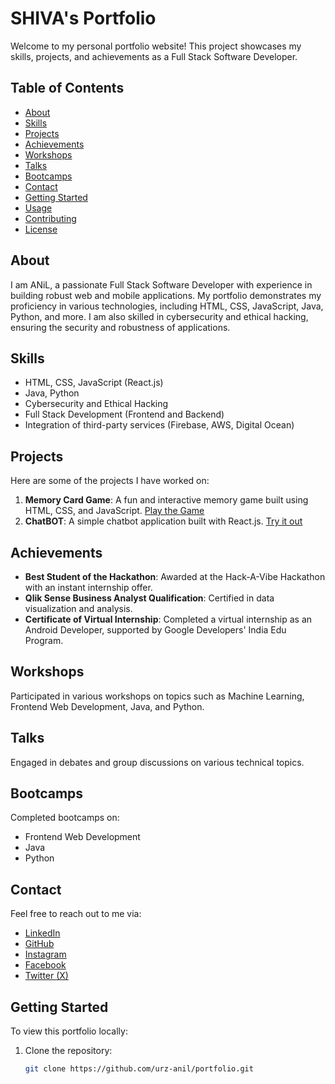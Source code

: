 # SHIVA's Portfolio

Welcome to my personal portfolio website! This project showcases my skills, projects, and achievements as a Full Stack Software Developer.

## Table of Contents

- [About](#about)
- [Skills](#skills)
- [Projects](#projects)
- [Achievements](#achievements)
- [Workshops](#workshops)
- [Talks](#talks)
- [Bootcamps](#bootcamps)
- [Contact](#contact)
- [Getting Started](#getting-started)
- [Usage](#usage)
- [Contributing](#contributing)
- [License](#license)

## About

I am ANiL, a passionate Full Stack Software Developer with experience in building robust web and mobile applications. My portfolio demonstrates my proficiency in various technologies, including HTML, CSS, JavaScript, Java, Python, and more. I am also skilled in cybersecurity and ethical hacking, ensuring the security and robustness of applications.

## Skills

- HTML, CSS, JavaScript (React.js)
- Java, Python
- Cybersecurity and Ethical Hacking
- Full Stack Development (Frontend and Backend)
- Integration of third-party services (Firebase, AWS, Digital Ocean)

## Projects

Here are some of the projects I have worked on:

1. **Memory Card Game**: A fun and interactive memory game built using HTML, CSS, and JavaScript. [Play the Game](https://urzanilcardgame1.netlify.app/)
2. **ChatBOT**: A simple chatbot application built with React.js. [Try it out](https://anilchatbot.netlify.app/)

## Achievements

- **Best Student of the Hackathon**: Awarded at the Hack-A-Vibe Hackathon with an instant internship offer.
- **Qlik Sense Business Analyst Qualification**: Certified in data visualization and analysis.
- **Certificate of Virtual Internship**: Completed a virtual internship as an Android Developer, supported by Google Developers' India Edu Program.

## Workshops

Participated in various workshops on topics such as Machine Learning, Frontend Web Development, Java, and Python.

## Talks

Engaged in debates and group discussions on various technical topics.

## Bootcamps

Completed bootcamps on:
- Frontend Web Development
- Java
- Python

## Contact

Feel free to reach out to me via:
- [LinkedIn](https://www.linkedin.com/in/anilvjit/)
- [GitHub](https://github.com/urz-anil)
- [Instagram](https://www.instagram.com/urz_anil?igsh=bmQ1amh6MnJ6Y2E=)
- [Facebook](https://www.facebook.com/ANIL.RACHAMALLA.143/)
- [Twitter (X)](https://x.com/urz_anil)

## Getting Started

To view this portfolio locally:

1. Clone the repository:
   ```bash
   git clone https://github.com/urz-anil/portfolio.git
